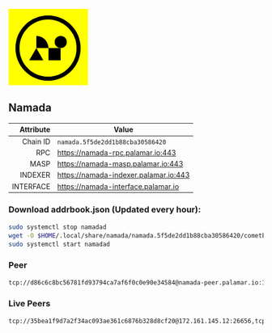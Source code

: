 ![Logo](https://raw.githubusercontent.com/Pa1amar/mainnets/refs/heads/main/namada/logo.png)
## Namada
| Attribute | Value |
|----------:|-------|
| Chain ID         | `namada.5f5de2dd1b88cba30586420` |
| RPC  | https://namada-rpc.palamar.io:443 |
| MASP  | https://namada-masp.palamar.io:443 |
| INDEXER | https://namada-indexer.palamar.io:443 |
| INTERFACE | https://namada-interface.palamar.io |

### Download addrbook.json (Updated every hour):
```bash
sudo systemctl stop namadad
wget -O $HOME/.local/share/namada/namada.5f5de2dd1b88cba30586420/cometbft/config/addrbook.json https://storage.palamar.io/mainnet/namada/addrbook.json
sudo systemctl start namadad
```
### Peer
```bash
tcp://d86c6c8bc56781fd93794ca7af6f0c0e90e34584@namada-peer.palamar.io:16656
```


























































### Live Peers
```
tcp://35bea1f9d7a2f34ac093ae361c6876b328d8cf20@172.161.145.12:26656,tcp://f599bec873183d371ae22f89195d3ced22dda2f3@46.4.29.231:5000,tcp://e461529f0cfc2520dbad23d402906924fef602f9@65.109.26.242:26656,tcp://cfd83ad8f226102c97a1221b696e0bc221b132f3@148.251.192.140:26656,tcp://86238829d64fe2fa5b4337ca90926f9ec56445f2@193.35.57.185:36656,tcp://20d302d5cf8e85ef8c9f8c38d0c5e87d5f3620a6@34.13.128.48:26656,tcp://1cb0c9813db48396b31976443a1cd88b73e0fb05@95.216.78.215:26656,tcp://645f6ab7910801304cd264b129030c848243ca6b@142.132.194.124:19904,tcp://ebc272824924ea1a27ea3183dd0b9ba713494f83@185.16.39.158:26656,tcp://9e0f76eee46179456c0754c686aea2258030ab54@212.83.33.148:26603,tcp://5a7f398e1517fd661689449971a4ec26dd0bea5e@80.241.215.77:26656,tcp://4fc1398cb721afd3e73a00281b13d5fec0ce7566@138.201.221.23:26656,tcp://509f1e843cf881650a4151aa804ddd7a7188e88f@195.201.197.246:32656,tcp://04affb50117ef548cbf7d1ddb1e6416dec0645ae@65.108.75.179:14656
```
